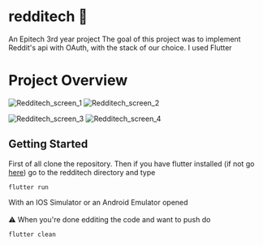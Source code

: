 # redditech 🤖

An Epitech 3rd year project
The goal of this project was to implement Reddit's api with OAuth, with the stack of our choice.
I used Flutter

# Project Overview

![Redditech_screen_1](https://user-images.githubusercontent.com/44160638/146757330-3a533051-d2ae-4309-9701-2bb1ca1133c0.png)
![Redditech_screen_2](https://user-images.githubusercontent.com/44160638/146757352-8e3dccb6-f999-4276-bd8e-68140d6252ca.png)

![Redditech_screen_3](https://user-images.githubusercontent.com/44160638/146757365-e526f69b-b46b-4cb3-8057-8b7a9a819446.png)
![Redditech_screen_4](https://user-images.githubusercontent.com/44160638/146760066-2ca5ae4e-27dd-4134-b834-24fbe6451f32.png)


## Getting Started

First of all clone the repository.
Then if you have flutter installed (if not go [here](https://flutter.dev/docs/get-started/install)) go to the redditech directory and type 
```
flutter run
```
With an IOS Simulator or an Android Emulator opened
<br><br>
⚠️ When you're done edditing the code and want to push do
```
flutter clean
```


